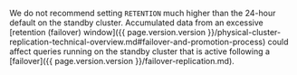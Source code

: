 We do not recommend setting `RETENTION` much higher than the 24-hour default on the standby cluster. Accumulated data from an excessive [retention (failover) window]({{ page.version.version }}/physical-cluster-replication-technical-overview.md#failover-and-promotion-process) could affect queries running on the standby cluster that is active following a [failover]({{ page.version.version }}/failover-replication.md).